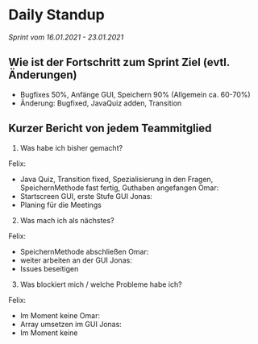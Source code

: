 # Daily Standup <Datum>
*Sprint vom 16.01.2021 - 23.01.2021*

## Wie ist der Fortschritt zum Sprint Ziel (evtl. Änderungen)

- Bugfixes 50%, Anfänge GUI, Speichern 90% (Allgemein ca. 60-70%)
- Änderung: Bugfixed, JavaQuiz adden, Transition

## Kurzer Bericht von jedem Teammitglied

1. Was habe ich bisher gemacht?

Felix:
- Java Quiz, Transition fixed, Spezialisierung in den Fragen, SpeichernMethode fast fertig, Guthaben angefangen
Omar:
- Startscreen GUI, erste Stufe GUI
Jonas:
- Planing für die Meetings

2. Was mach ich als nächstes?

Felix:
- SpeichernMethode abschließen
Omar:
- weiter arbeiten an der GUI
Jonas:
- Issues beseitigen

3. Was blockiert mich / welche Probleme habe ich?

Felix:
- Im Moment keine
Omar:
- Array umsetzen im GUI
Jonas:
-  Im Moment keine